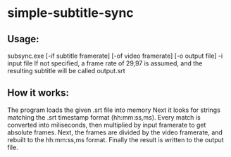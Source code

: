 # simple-subtitle-sync

## Usage:
subsync.exe [-if subtitle framerate] [-of video framerate] [-o output file] -i input file
If not specified, a frame rate of 29,97 is assumed, and the resulting subtitle will be called output.srt

## How it works:
The program loads the given .srt file into memory
Next it looks for strings matching the .srt timestamp format (hh:mm:ss,ms).
Every match is converted into miliseconds, then multiplied by input framerate to get absolute frames.
Next, the frames are divided by the video framerate, and rebuilt to the hh:mm:ss,ms format.
Finally the result is written to the output file.
